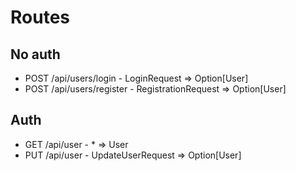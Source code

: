 # Routes

## No auth
* POST /api/users/login - LoginRequest => Option[User]
* POST /api/users/register - RegistrationRequest => Option[User]

## Auth
* GET /api/user - * => User
* PUT /api/user - UpdateUserRequest => Option[User]
